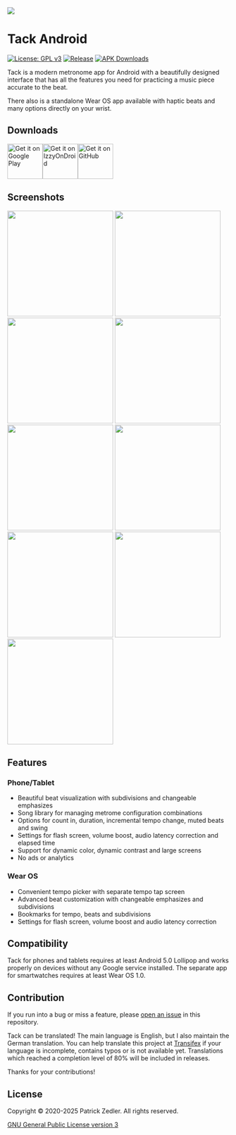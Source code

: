 <img src="assets/header.png" />

# Tack Android

[![License: GPL v3](https://img.shields.io/badge/License-GPLv3-blue.svg)](https://www.gnu.org/licenses/gpl-3.0)  [![Release](https://img.shields.io/github/v/release/patzly/tack-android?label=Release)](https://github.com/patzly/tacky-android/releases)  [![APK Downloads](https://img.shields.io/github/downloads/patzly/tack-android/total.svg?label=APK%20Downloads)](https://github.com/patzly/tack-android/releases)

Tack is a modern metronome app for Android with a beautifully designed interface that has all the features you need for practicing a music piece accurate to the beat.

There also is a standalone Wear OS app available with haptic beats and many options directly on your wrist.

## Downloads

<a href='https://play.google.com/store/apps/details?id=xyz.zedler.patrick.tack'><img alt='Get it on Google Play' height="80" src='assets/badge_playstore.png'/></a><a href='https://apt.izzysoft.de/fdroid/index/apk/xyz.zedler.patrick.tack'><img alt='Get it on IzzyOnDroid' height="80" src='assets/badge_izzyondroid.png'/></a><a href='https://github.com/patzly/tack-android/releases'><img alt='Get it on GitHub' height="80" src='assets/badge_github.png'/></a>

## Screenshots

<a href="https://raw.githubusercontent.com/patzly/tack-android/main/assets/phone1.png"><img src="assets/phone1.png" height="240px"/></a>
<a href="https://raw.githubusercontent.com/patzly/tack-android/main/assets/phone2.png"><img src="assets/phone2.png" height="240px"/></a>
<a href="https://raw.githubusercontent.com/patzly/tack-android/main/assets/phone3.png"><img src="assets/phone3.png" height="240px"/></a>
<a href="https://raw.githubusercontent.com/patzly/tack-android/main/assets/phone4.png"><img src="assets/phone4.png" height="240px"/></a>
<a href="https://raw.githubusercontent.com/patzly/tack-android/main/assets/tablet1.png"><img src="assets/tablet1.png" height="240px"/></a>
<a href="https://raw.githubusercontent.com/patzly/tack-android/main/assets/tablet2.png"><img src="assets/tablet2.png" height="240px"/></a>
<a href="https://raw.githubusercontent.com/patzly/tack-android/main/assets/watch1.png"><img src="assets/watch1.png" height="240px"/></a>
<a href="https://raw.githubusercontent.com/patzly/tack-android/main/assets/watch2.png"><img src="assets/watch2.png" height="240px"/></a>
<a href="https://raw.githubusercontent.com/patzly/tack-android/main/assets/watch3.png"><img src="assets/watch3.png" height="240px"/></a>

## Features

### Phone/Tablet

* Beautiful beat visualization with subdivisions and changeable emphasizes
* Song library for managing metrome configuration combinations
* Options for count in, duration, incremental tempo change, muted beats and swing
* Settings for flash screen, volume boost, audio latency correction and elapsed time
* Support for dynamic color, dynamic contrast and large screens
* No ads or analytics
 
### Wear OS

* Convenient tempo picker with separate tempo tap screen
* Advanced beat customization with changeable emphasizes and subdivisions
* Bookmarks for tempo, beats and subdivisions
* Settings for flash screen, volume boost and audio latency correction

## Compatibility

Tack for phones and tablets requires at least Android 5.0 Lollipop and works properly on devices without any Google service installed. The separate app for smartwatches requires at least Wear OS 1.0.

## Contribution

If you run into a bug or miss a feature, please [open an issue](https://github.com/patzly/tack-android/issues) in this repository.

Tack can be translated! The main language is English, but I also maintain the German translation.
You can help translate this project at [Transifex](https://app.transifex.com/patzly/tack-android) if your language is incomplete, contains typos or is not available yet. Translations which reached a completion level of 80% will be included in releases.  

Thanks for your contributions!

## License

Copyright &copy; 2020-2025 Patrick Zedler. All rights reserved.

[GNU General Public License version 3](https://www.gnu.org/licenses/gpl.txt)
